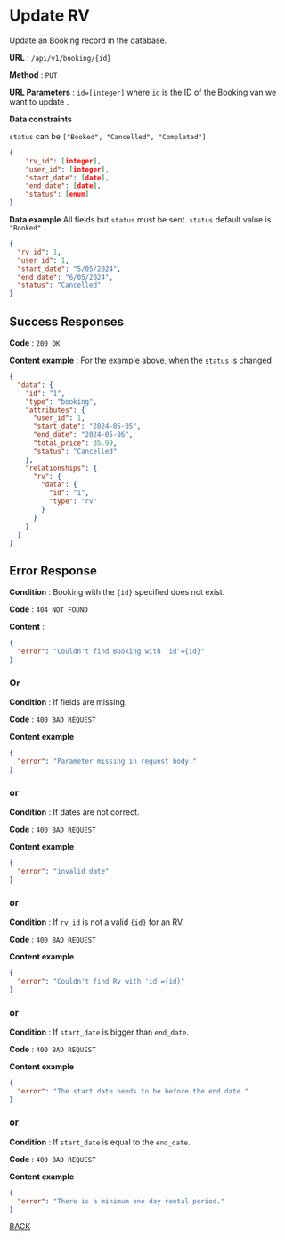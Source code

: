 # Update RV

Update an Booking record in the database.

**URL** : `/api/v1/booking/{id}`

**Method** : `PUT`

**URL Parameters** : `id=[integer]` where `id` is the ID of the Booking van we want to update .

**Data constraints**

`status` can be `["Booked", "Cancelled", "Completed"]`

```json
{
    "rv_id": [integer],
    "user_id": [integer],
    "start_date": [date],
    "end_date": [date],
    "status": [enum]
}
```

**Data example** All fields but `status` must be sent. `status` default value is `"Booked"`

```json
{
  "rv_id": 1,
  "user_id": 1,
  "start_date": "5/05/2024",
  "end_date": "6/05/2024",
  "status": "Cancelled"
}
```

## Success Responses

**Code** : `200 OK`

**Content example** : For the example above, when the `status` is changed

```json
{
  "data": {
    "id": "1",
    "type": "booking",
    "attributes": {
      "user_id": 1,
      "start_date": "2024-05-05",
      "end_date": "2024-05-06",
      "total_price": 35.99,
      "status": "Cancelled"
    },
    "relationships": {
      "rv": {
        "data": {
          "id": "1",
          "type": "rv"
        }
      }
    }
  }
}
```

## Error Response

**Condition** : Booking with the `{id}` specified does not exist.

**Code** : `404 NOT FOUND`

**Content** :

```json
{
  "error": "Couldn't find Booking with 'id'={id}"
}
```

### Or

**Condition** : If fields are missing.

**Code** : `400 BAD REQUEST`

**Content example**

```json
{
  "error": "Parameter missing in request body."
}
```

### or

**Condition** : If dates are not correct.

**Code** : `400 BAD REQUEST`

**Content example**

```json
{
  "error": "invalid date"
}
```

### or

**Condition** : If `rv_id` is not a valid `{id}` for an RV.

**Code** : `400 BAD REQUEST`

**Content example**

```json
{
  "error": "Couldn't find Rv with 'id'={id}"
}
```

### or

**Condition** : If `start_date` is bigger than `end_date`.

**Code** : `400 BAD REQUEST`

**Content example**

```json
{
  "error": "The start date needs to be before the end date."
}
```

### or

**Condition** : If `start_date` is equal to the `end_date`.

**Code** : `400 BAD REQUEST`

**Content example**

```json
{
  "error": "There is a minimum one day rental period."
}
```

[BACK](../README.md)
